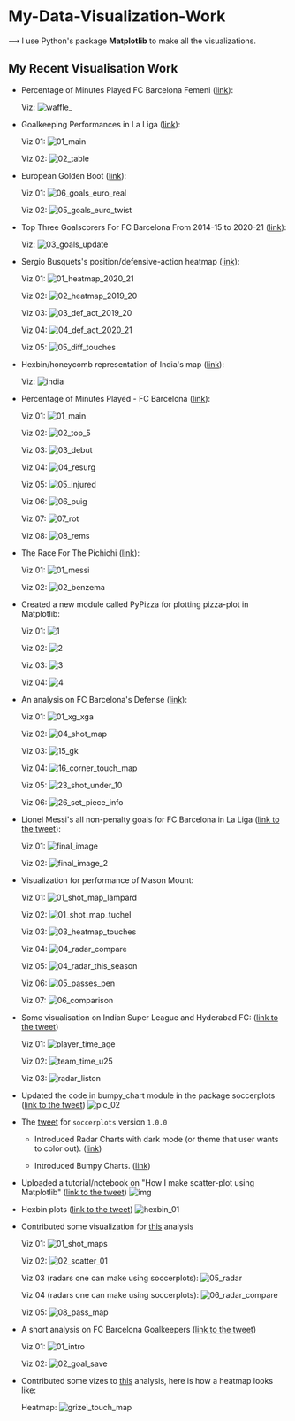 # My-Data-Visualization-Work

⟿ I use Python's package **Matplotlib** to make all the visualizations.

## My Recent Visualisation Work

* Percentage of Minutes Played FC Barcelona Femeni ([link](https://twitter.com/slothfulwave612/status/1393954514810458120?s=20)):
  
  Viz: ![waffle_](https://user-images.githubusercontent.com/33928040/118403340-9ca99180-b68b-11eb-85d1-3b9a36e133fd.jpg)

* Goalkeeping Performances in La Liga ([link](https://twitter.com/slothfulwave612/status/1393917592675311616?s=20)):
  
  Viz 01: ![01_main](https://user-images.githubusercontent.com/33928040/118403379-bd71e700-b68b-11eb-91c1-1d9a7da06fcf.jpg)
  
  Viz 02: ![02_table](https://user-images.githubusercontent.com/33928040/118403395-c5318b80-b68b-11eb-963c-c9530ee727b2.jpg)

* European Golden Boot ([link](https://twitter.com/slothfulwave612/status/1392893492171444225?s=20)):
  
  Viz 01: ![06_goals_euro_real](https://user-images.githubusercontent.com/33928040/118163271-6b3c8600-b43f-11eb-8397-c104fcc4f2dc.jpg)

  Viz 02: ![05_goals_euro_twist](https://user-images.githubusercontent.com/33928040/118163283-6e377680-b43f-11eb-94dd-0779ffdf98bf.jpg)

* Top Three Goalscorers For FC Barcelona From 2014-15 to 2020-21 ([link](https://twitter.com/slothfulwave612/status/1392450387152572419?s=20)):

  Viz: ![03_goals_update](https://user-images.githubusercontent.com/33928040/117973270-cd1ac400-b349-11eb-8f6d-89cf0fd5169e.jpg)

* Sergio Busquets's position/defensive-action heatmap ([link](https://twitter.com/slothfulwave612/status/1392173213661024257?s=20)):

  Viz 01: ![01_heatmap_2020_21](https://user-images.githubusercontent.com/33928040/117972872-4bc33180-b349-11eb-9c83-28cbcb474647.jpg)
  
  Viz 02: ![02_heatmap_2019_20](https://user-images.githubusercontent.com/33928040/117972879-4ebe2200-b349-11eb-81ae-cdfa3583b578.jpg)
  
  Viz 03: ![03_def_act_2019_20](https://user-images.githubusercontent.com/33928040/117972886-5087e580-b349-11eb-9b49-f9339b6820df.jpg)
  
  Viz 04: ![04_def_act_2020_21](https://user-images.githubusercontent.com/33928040/117972889-51b91280-b349-11eb-88e6-3488f6d54e9f.jpg)
  
  Viz 05: ![05_diff_touches](https://user-images.githubusercontent.com/33928040/117972894-5382d600-b349-11eb-819b-a39764191d11.jpg)


* Hexbin/honeycomb representation of India's map ([link](https://twitter.com/slothfulwave612/status/1387117022031450116?s=20)):
  
  Viz: ![india](https://user-images.githubusercontent.com/33928040/116296485-ec491b80-a7b7-11eb-98b7-334828c28e7f.jpg)

* Percentage of Minutes Played - FC Barcelona ([link](https://twitter.com/slothfulwave612/status/1386682250326990851?s=20)):
  
  Viz 01: ![01_main](https://user-images.githubusercontent.com/33928040/116111557-630ce880-a6d4-11eb-91da-2430cc276d4a.jpg)

  Viz 02: ![02_top_5](https://user-images.githubusercontent.com/33928040/116111567-67390600-a6d4-11eb-907d-238ff8133f1d.jpg)
  
  Viz 03: ![03_debut](https://user-images.githubusercontent.com/33928040/116111587-6b652380-a6d4-11eb-9b27-0bef61f97a2d.jpg)

  Viz 04: ![04_resurg](https://user-images.githubusercontent.com/33928040/116111608-7029d780-a6d4-11eb-8390-23364cf9a952.jpg)

  Viz 05: ![05_injured](https://user-images.githubusercontent.com/33928040/116111638-761fb880-a6d4-11eb-8bb7-632aed95b4c9.jpg)

  Viz 06: ![06_puig](https://user-images.githubusercontent.com/33928040/116111654-7ae46c80-a6d4-11eb-89b8-0600dd2991fa.jpg)

  Viz 07: ![07_rot](https://user-images.githubusercontent.com/33928040/116111675-7f108a00-a6d4-11eb-849e-0b1fc90388ff.jpg)

  Viz 08: ![08_rems](https://user-images.githubusercontent.com/33928040/116111691-846dd480-a6d4-11eb-9854-11cdebc7c0f9.jpg)

* The Race For The Pichichi ([link](https://twitter.com/slothfulwave612/status/1385993686928936961)):
  
  Viz 01: ![01_messi](https://user-images.githubusercontent.com/33928040/115965866-c36f1f00-a548-11eb-849c-75d4f275c014.jpg)

  Viz 02: ![02_benzema](https://user-images.githubusercontent.com/33928040/115965871-ca962d00-a548-11eb-9149-6d4a42cbfcb5.jpg)

* Created a new module called PyPizza for plotting pizza-plot in Matplotlib:
  
  Viz 01: ![1](https://user-images.githubusercontent.com/33928040/114020519-4f1c5680-988d-11eb-8e73-c08d76f8c247.jpg)
  
  Viz 02: ![2](https://user-images.githubusercontent.com/33928040/114020533-53e10a80-988d-11eb-97b9-a5174d6db19b.jpg)
  
  Viz 03: ![3](https://user-images.githubusercontent.com/33928040/114020543-56436480-988d-11eb-832f-cf7f7d106b6d.jpg)
  
  Viz 04: ![4](https://user-images.githubusercontent.com/33928040/114020549-580d2800-988d-11eb-834b-7ec83d0e7efe.jpg)

* An analysis on FC Barcelona's Defense ([link](https://www.patreon.com/posts/49613854)):
  
  Viz 01: ![01_xg_xga](https://user-images.githubusercontent.com/33928040/112846166-61470980-90c3-11eb-9268-730d871c2b86.jpg)
  
  Viz 02: ![04_shot_map](https://user-images.githubusercontent.com/33928040/112849932-2c3cb600-90c7-11eb-989d-54c223a41e52.jpg)
  
  Viz 03: ![15_gk](https://user-images.githubusercontent.com/33928040/112850044-47a7c100-90c7-11eb-997a-beb7d12b7e13.jpg)
  
  Viz 04: ![16_corner_touch_map](https://user-images.githubusercontent.com/33928040/112850188-6b6b0700-90c7-11eb-95a7-1248ac34cd85.jpg)

  Viz 05: ![23_shot_under_10](https://user-images.githubusercontent.com/33928040/112850298-7faf0400-90c7-11eb-9d37-fdc175b6e158.jpg)

  Viz 06: ![26_set_piece_info](https://user-images.githubusercontent.com/33928040/112850361-8d648980-90c7-11eb-83ed-f5f03ce43870.jpg)
  
* Lionel Messi's all non-penalty goals for FC Barcelona in La Liga ([link to the tweet](https://twitter.com/slothfulwave612/status/1376607122075623425?s=20)):

  Viz 01: ![final_image](https://user-images.githubusercontent.com/33928040/112939406-0bb54000-9149-11eb-92c6-efa0f1aebdd6.jpg)
  
  Viz 02: ![final_image_2](https://user-images.githubusercontent.com/33928040/112939454-1ec81000-9149-11eb-8480-4486ce551035.jpg)

* Visualization for performance of Mason Mount:
  
  Viz 01: ![01_shot_map_lampard](https://user-images.githubusercontent.com/33928040/107977136-a82fe280-6fe0-11eb-8fb6-c50023434429.jpg)
  
  Viz 02: ![01_shot_map_tuchel](https://user-images.githubusercontent.com/33928040/107977155-aebe5a00-6fe0-11eb-87da-8c2b573ee984.jpg)

  Viz 03: ![03_heatmap_touches](https://user-images.githubusercontent.com/33928040/107977163-b1b94a80-6fe0-11eb-94e2-5d85964ba7df.jpg)
  
  Viz 04: ![04_radar_compare](https://user-images.githubusercontent.com/33928040/107977172-b3830e00-6fe0-11eb-8aea-e2083dc955af.jpg)
  
  Viz 05: ![04_radar_this_season](https://user-images.githubusercontent.com/33928040/107977176-b54cd180-6fe0-11eb-89da-963cb1a93053.jpg)
  
  Viz 06: ![05_passes_pen](https://user-images.githubusercontent.com/33928040/107977186-b847c200-6fe0-11eb-9907-7814bcaf45bc.jpg)

  Viz 07: ![06_comparison](https://user-images.githubusercontent.com/33928040/107977203-bbdb4900-6fe0-11eb-92f7-1665a28b5096.jpg)

* Some visualisation on Indian Super League and Hyderabad FC: ([link to the tweet](https://twitter.com/slothfulwave612/status/1359126086005624835?s=20))
  
  Viz 01: ![player_time_age](https://user-images.githubusercontent.com/33928040/106360908-19b13500-6341-11eb-9b6e-81051368293e.jpg)
  
  Viz 02: ![team_time_u25](https://user-images.githubusercontent.com/33928040/106360912-1cac2580-6341-11eb-9419-ad391eda97f9.jpg)
  
  Viz 03: ![radar_liston](https://user-images.githubusercontent.com/33928040/106360911-1b7af880-6341-11eb-93e5-78cfca79d3ee.jpg)

* Updated the code in bumpy_chart module in the package soccerplots ([link to the tweet](https://twitter.com/slothfulwave612/status/1350797618775900161/photo/1))
  ![pic_02](https://user-images.githubusercontent.com/33928040/105451471-a05f7580-5ca2-11eb-82b6-dd59749d40e4.jpg)
  
* The [tweet](https://twitter.com/slothfulwave612/status/1302687209439412224) for `soccerplots` version `1.0.0`
  
  * Introduced Radar Charts with dark mode (or theme that user wants to color out). ([link](https://twitter.com/slothfulwave612/status/1302687395867844609))
  
  * Introduced Bumpy Charts. ([link](https://twitter.com/slothfulwave612/status/1302688119955681280))

* Uploaded a tutorial/notebook on "How I make scatter-plot using Matplotlib" ([link to the tweet](https://twitter.com/slothfulwave612/status/1350182105393741825))
  ![img](https://user-images.githubusercontent.com/33928040/105451683-f9c7a480-5ca2-11eb-9258-a4522a842a91.jpeg)
  
* Hexbin plots ([link to the tweet](https://twitter.com/slothfulwave612/status/1347617499848736768))
  ![hexbin_01](https://user-images.githubusercontent.com/33928040/105451824-385d5f00-5ca3-11eb-9998-649c3d3d9704.jpg)

* Contributed some visualization for [this](https://twitter.com/armbandmedia/status/1346500277415755777) analysis

  Viz 01: ![01_shot_maps](https://user-images.githubusercontent.com/33928040/105452003-8b371680-5ca3-11eb-92e5-ef7280d9bdd7.jpg)
  
  Viz 02: ![02_scatter_01](https://user-images.githubusercontent.com/33928040/105452026-91c58e00-5ca3-11eb-847c-8d675897fbf4.jpg)
  
  Viz 03 (radars one can make using soccerplots): ![05_radar](https://user-images.githubusercontent.com/33928040/105452029-92f6bb00-5ca3-11eb-8d5c-800bf1404df1.jpg)
  
  Viz 04 (radars one can make using soccerplots): ![06_radar_compare](https://user-images.githubusercontent.com/33928040/105452034-9427e800-5ca3-11eb-9fbe-f5c8044cf134.jpg)
  
  Viz 05: ![08_pass_map](https://user-images.githubusercontent.com/33928040/105452045-9a1dc900-5ca3-11eb-9cc5-f12c82f8243d.jpg)
  
* A short analysis on FC Barcelona Goalkeepers ([link to the tweet](https://twitter.com/armbandmedia/status/1342132046429220864))

  Viz 01: ![01_intro](https://user-images.githubusercontent.com/33928040/105452649-af472780-5ca4-11eb-9fce-464ecdf56a72.jpg)
  
  Viz 02: ![02_goal_save](https://user-images.githubusercontent.com/33928040/105452653-b110eb00-5ca4-11eb-8b28-dde0394f6472.jpg)
  
* Contributed some vizes to [this](https://twitter.com/armbandmedia/status/1336048126352740353) analysis, here is how a heatmap looks like:

  Heatmap: ![grizei_touch_map](https://user-images.githubusercontent.com/33928040/105452803-f3d2c300-5ca4-11eb-85af-e3f6d66d9ba4.jpg)
